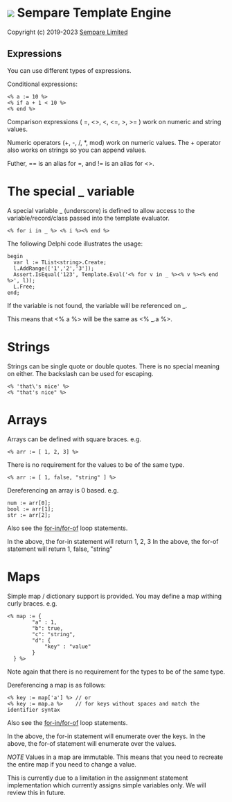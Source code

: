# ![](../images/sempare-logo-45px.png) Sempare Template Engine

Copyright (c) 2019-2023 [Sempare Limited](http://www.sempare.ltd)

## Expressions

You can use different types of expressions.

Conditional expressions:
```
<% a := 10 %>
<% if a + 1 < 10 %>
<% end %>
```

Comparison expressions ( =, <>, <, <=, >, >= ) work on numeric and string values.

Numeric operators (+, -, /, *, mod) work on numeric values.
The + operator also works on strings so you can append values.

Futher, == is an alias for =, and != is an alias for <>.

# The special _ variable
A special variable _ (underscore) is defined to allow access to the variable/record/class passed into the template evaluator. 

```
<% for i in _ %> <% i %><% end %>
```

The following Delphi code illustrates the usage:
```
begin
  var l := TList<string>.Create;
  l.AddRange(['1','2','3']);
  Assert.IsEqual('123', Template.Eval('<% for v in _ %><% v %><% end %>', l));
  L.Free;
end;
```

If the variable is not found, the variable will be referenced on _.

This means that <% a %> will be the same as <% _.a %>.

# Strings

Strings can be single quote or double quotes. There is no special meaning on either. The backslash can be used for escaping.

```
<% 'that\'s nice' %>
<% "that's nice" %>
```

# Arrays

Arrays can be defined with square braces. e.g.

```
<% arr := [ 1, 2, 3] %>
```

There is no requirement for the values to be of the same type.

```
<% arr := [ 1, false, "string" ] %>
```

Dereferencing an array is 0 based. e.g.
```
num := arr[0];
bool := arr[1];
str := arr[2];
```

Also see the [for-in/for-of](./statements.md#for) loop statements.

In the above, the for-in statement will return 1, 2, 3
In the above, the for-of statement will return  1, false, "string"

# Maps

Simple map / dictionary support is provided. You may define a map withing curly braces. e.g.

```
<% map := { 
        "a" : 1, 
        "b": true, 
        "c": "string", 
        "d": { 
            "key" : "value" 
        } 
  } %>
```

Note again that there is no requirement for the types to be of the same type.


Dereferencing a map is as follows:
```
<% key := map['a'] %> // or
<% key := map.a %>    // for keys without spaces and match the identifier syntax 
```

Also see the [for-in/for-of](./statements.md#for) loop statements.


In the above, the for-in statement will enumerate over the keys.
In the above, the for-of statement will enumerate over the values.

*NOTE* Values in a map are immutable. This means that you need to recreate the entire map if you need to change a value.

This is currently due to a limitation in the assignment statement implementation which currently assigns simple variables only. We will review this in future.